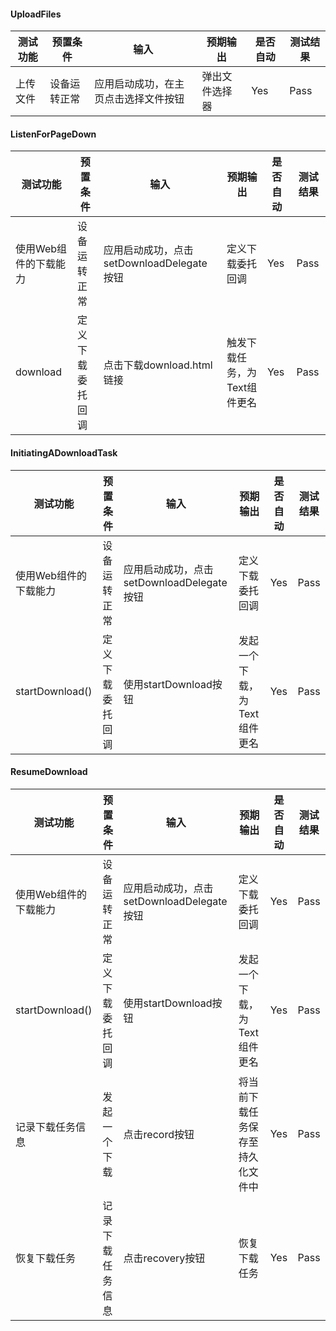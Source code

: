 #### UploadFiles

| 测试功能 | 预置条件     | 输入                                 | 预期输出       | 是否自动 | 测试结果 |
| -------- | ------------ | ------------------------------------ | -------------- | -------- | -------- |
| 上传文件 | 设备运转正常 | 应用启动成功，在主页点击选择文件按钮 | 弹出文件选择器 | Yes      | Pass     |

#### ListenForPageDown

| 测试功能              | 预置条件         | 输入                                      | 预期输出                     | 是否自动 | 测试结果 |
| --------------------- | ---------------- | ----------------------------------------- | ---------------------------- | -------- | -------- |
| 使用Web组件的下载能力 | 设备运转正常     | 应用启动成功，点击setDownloadDelegate按钮 | 定义下载委托回调             | Yes      | Pass     |
| download              | 定义下载委托回调 | 点击下载download.html链接                 | 触发下载任务，为Text组件更名 | Yes      | Pass     |

#### InitiatingADownloadTask

| 测试功能              | 预置条件         | 输入                                      | 预期输出                     | 是否自动 | 测试结果 |
| --------------------- | ---------------- | ----------------------------------------- | ---------------------------- | -------- | -------- |
| 使用Web组件的下载能力 | 设备运转正常     | 应用启动成功，点击setDownloadDelegate按钮 | 定义下载委托回调             | Yes      | Pass     |
| startDownload()       | 定义下载委托回调 | 使用startDownload按钮                     | 发起一个下载，为Text组件更名 | Yes      | Pass     |

#### ResumeDownload

| 测试功能              | 预置条件         | 输入                                      | 预期输出                         | 是否自动 | 测试结果 |
| --------------------- | ---------------- | ----------------------------------------- | -------------------------------- | -------- | -------- |
| 使用Web组件的下载能力 | 设备运转正常     | 应用启动成功，点击setDownloadDelegate按钮 | 定义下载委托回调                 | Yes      | Pass     |
| startDownload()       | 定义下载委托回调 | 使用startDownload按钮                     | 发起一个下载，为Text组件更名     | Yes      | Pass     |
| 记录下载任务信息      | 发起一个下载     | 点击record按钮                            | 将当前下载任务保存至持久化文件中 | Yes      | Pass     |
| 恢复下载任务          | 记录下载任务信息 | 点击recovery按钮                          | 恢复下载任务                     | Yes      | Pass     |
